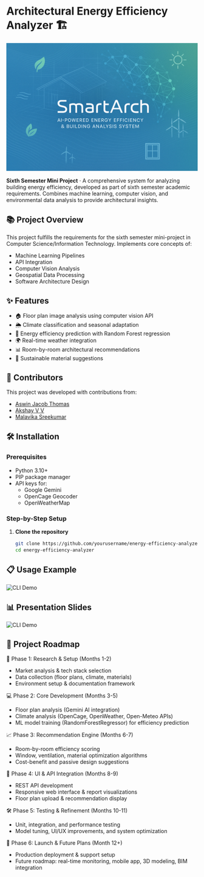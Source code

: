 # Architectural Energy Efficiency Analyzer 🏗️

![Project Banner](static/images/banner.png) 

**Sixth Semester Mini Project** ·
A comprehensive system for analyzing building energy efficiency, developed as part of sixth semester academic requirements. Combines machine learning, computer vision, and environmental data analysis to provide architectural insights.

## 📚 Project Overview

This project fulfills the requirements for the sixth semester mini-project in Computer Science/Information Technology. Implements core concepts of:
- Machine Learning Pipelines
- API Integration
- Computer Vision Analysis
- Geospatial Data Processing
- Software Architecture Design

## ✨ Features

- 🏠 Floor plan image analysis using computer vision API
- 🌦️ Climate classification and seasonal adaptation
- 🔮 Energy efficiency prediction with Random Forest regression
- 🌍 Real-time weather integration
- 📊 Room-by-room architectural recommendations
- 🍃 Sustainable material suggestions

## 👥 Contributors

This project was developed with contributions from:

- [Aswin Jacob Thomas](https://github.com/AswinJac)
- [Akshay V V](https://github.com/Akshayyvv)
- [Malavika Sreekumar](https://github.com/MalavikaSreekumar16)


## 🛠️ Installation 

### Prerequisites
- Python 3.10+
- PIP package manager
- API keys for:
  - Google Gemini
  - OpenCage Geocoder
  - OpenWeatherMap

### Step-by-Step Setup

1. **Clone the repository**
   ```bash
   git clone https://github.com/yourusername/energy-efficiency-analyzer.git
   cd energy-efficiency-analyzer

## 📋 Usage Example

![CLI Demo](static/images/demo.gif) 

## 📊 Presentation Slides

![CLI Demo](static/images/ppt.gif) 



## 🚀 Project Roadmap

🚀 Phase 1: Research & Setup (Months 1-2)


- Market analysis & tech stack selection
- Data collection (floor plans, climate, materials)
- Environment setup & documentation framework

💻 Phase 2: Core Development (Months 3-5)


- Floor plan analysis (Gemini AI integration)
- Climate analysis (OpenCage, OpenWeather, Open-Meteo APIs)
- ML model training (RandomForestRegressor) for efficiency prediction

📈 Phase 3: Recommendation Engine (Months 6-7)


- Room-by-room efficiency scoring
- Window, ventilation, material optimization algorithms
- Cost-benefit and passive design suggestions

🎨 Phase 4: UI & API Integration (Months 8-9)


- REST API development
- Responsive web interface & report visualizations
- Floor plan upload & recommendation display

🛠️ Phase 5: Testing & Refinement (Months 10-11)


- Unit, integration, and performance testing
- Model tuning, UI/UX improvements, and system optimization

🌟 Phase 6: Launch & Future Plans (Month 12+)


- Production deployment & support setup
- Future roadmap: real-time monitoring, mobile app, 3D modeling, BIM integration

